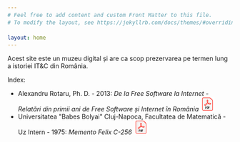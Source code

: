 ```yaml
---
# Feel free to add content and custom Front Matter to this file.
# To modify the layout, see https://jekyllrb.com/docs/themes/#overriding-theme-defaults

layout: home
---
```


Acest site este un muzeu digital și are ca scop prezervarea pe termen
lung a istoriei IT&C din România.

Index:

- Alexandru Rotaru, Ph. D. - 2013: _De la Free Software la Internet - Relatări din primii ani de Free Software și Internet în România_ [![PDF](assets/img/pdf_32.png)](assets/arot/Brosura_Alex_Rotaru_A5_Tipar.pdf)
- Universitatea "Babes Bolyai" Cluj-Napoca, Facultatea de Matematică - Uz Intern - 1975: _Memento Felix C-256_ [![PDF](assets/img/pdf_32.png)](assets/babes-bolyai/memento-felix-c-256.pdf)
